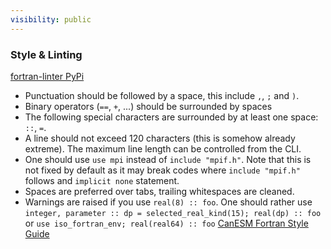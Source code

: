```yaml
---
visibility: public
---
```

### Style & Linting
[fortran-linter PyPi](https://pypi.org/project/fortran-linter/)
- Punctuation should be followed by a space, this include `,`, `;` and `)`.
- Binary operators (`==`, `+`, ...) should be surrounded by spaces
- The following special characters are surrounded by at least one space: `::`, `=`.
- A line should not exceed 120 characters (this is somehow already extreme). The maximum line length can be controlled from the CLI.
- One should use `use mpi` instead of `include "mpif.h"`. Note that this is not fixed by default as it may break codes where `include "mpif.h"` follows and `implicit none` statement.
- Spaces are preferred over tabs, trailing whitespaces are cleaned.
- Warnings are raised if you use `real(8) :: foo`. One should rather use `integer, parameter :: dp = selected_real_kind(15); real(dp) :: foo` or `use iso_fortran_env; real(real64) :: foo`
[CanESM Fortran Style Guide](https://canesm.readthedocs.io/en/latest/contributing/fortran-standard.html)
